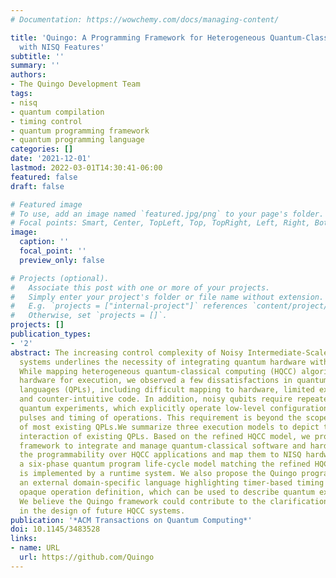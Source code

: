 ```yaml
---
# Documentation: https://wowchemy.com/docs/managing-content/

title: 'Quingo: A Programming Framework for Heterogeneous Quantum-Classical Computing
  with NISQ Features'
subtitle: ''
summary: ''
authors:
- The Quingo Development Team
tags:
- nisq
- quantum compilation
- timing control
- quantum programming framework
- quantum programming language
categories: []
date: '2021-12-01'
lastmod: 2022-03-01T14:30:41-06:00
featured: false
draft: false

# Featured image
# To use, add an image named `featured.jpg/png` to your page's folder.
# Focal points: Smart, Center, TopLeft, Top, TopRight, Left, Right, BottomLeft, Bottom, BottomRight.
image:
  caption: ''
  focal_point: ''
  preview_only: false

# Projects (optional).
#   Associate this post with one or more of your projects.
#   Simply enter your project's folder or file name without extension.
#   E.g. `projects = ["internal-project"]` references `content/project/deep-learning/index.md`.
#   Otherwise, set `projects = []`.
projects: []
publication_types:
- '2'
abstract: The increasing control complexity of Noisy Intermediate-Scale Quantum (NISQ)
  systems underlines the necessity of integrating quantum hardware with quantum software.
  While mapping heterogeneous quantum-classical computing (HQCC) algorithms to NISQ
  hardware for execution, we observed a few dissatisfactions in quantum programming
  languages (QPLs), including difficult mapping to hardware, limited expressiveness,
  and counter-intuitive code. In addition, noisy qubits require repeatedly performed
  quantum experiments, which explicitly operate low-level configurations, such as
  pulses and timing of operations. This requirement is beyond the scope or capability
  of most existing QPLs.We summarize three execution models to depict the quantum-classical
  interaction of existing QPLs. Based on the refined HQCC model, we propose the Quingo
  framework to integrate and manage quantum-classical software and hardware to provide
  the programmability over HQCC applications and map them to NISQ hardware. We propose
  a six-phase quantum program life-cycle model matching the refined HQCC model, which
  is implemented by a runtime system. We also propose the Quingo programming language,
  an external domain-specific language highlighting timer-based timing control and
  opaque operation definition, which can be used to describe quantum experiments.
  We believe the Quingo framework could contribute to the clarification of key techniques
  in the design of future HQCC systems.
publication: '*ACM Transactions on Quantum Computing*'
doi: 10.1145/3483528
links:
- name: URL
  url: https://github.com/Quingo
---
```

